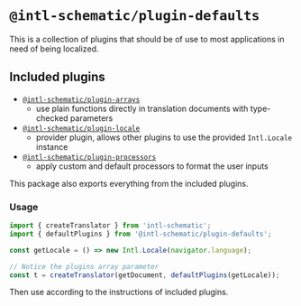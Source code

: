 # `@intl-schematic/plugin-defaults`

This is a collection of plugins that should be of use to most applications in need of being localized.

## Included plugins

- [`@intl-schematic/plugin-arrays`](/packages/plugins/arrays/)
  - use plain functions directly in translation documents with type-checked parameters
- [`@intl-schematic/plugin-locale`](/packages/plugins/locale/)
  - provider plugin, allows other plugins to use the provided `Intl.Locale` instance
- [`@intl-schematic/plugin-processors`](/packages/plugins/processors/)
  - apply custom and default processors to format the user inputs

This package also exports everything from the included plugins.

### Usage

```ts
import { createTranslator } from 'intl-schematic';
import { defaultPlugins } from '@intl-schematic/plugin-defaults';

const getLocale = () => new Intl.Locale(navigator.language);

// Notice the plugins array parameter
const t = createTranslator(getDocument, defaultPlugins(getLocale));
```

Then use according to the instructions of included plugins.
